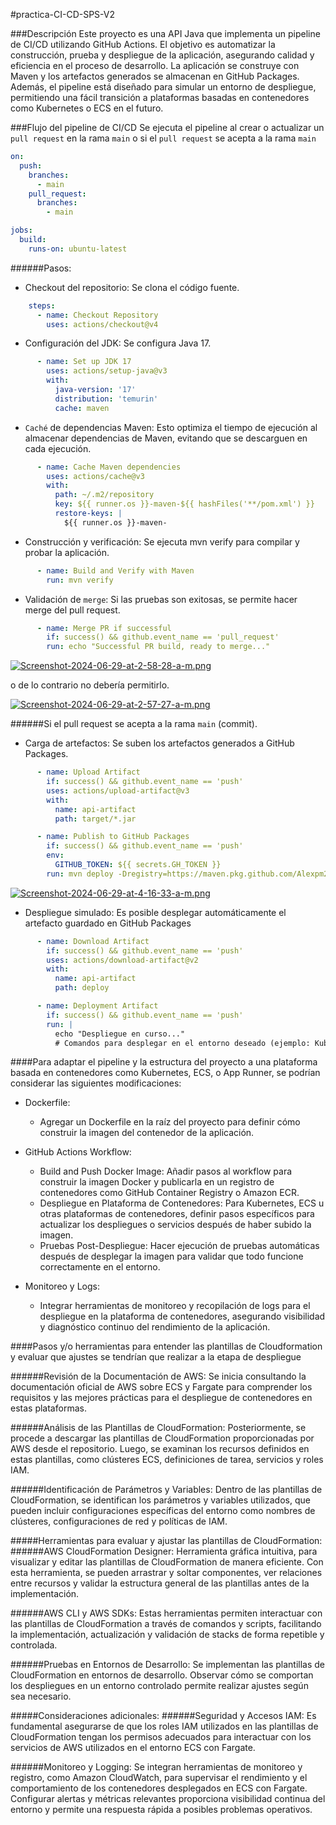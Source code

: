 #practica-CI-CD-SPS-V2

###Descripción
Este proyecto es una API Java que implementa un pipeline de CI/CD utilizando GitHub Actions. El objetivo es automatizar la construcción, prueba y despliegue de la aplicación, asegurando calidad y eficiencia en el proceso de desarrollo. La aplicación se construye con Maven y los artefactos generados se almacenan en GitHub Packages. Además, el pipeline está diseñado para simular un entorno de despliegue, permitiendo una fácil transición a plataformas basadas en contenedores como Kubernetes o ECS en el futuro.

###Flujo del pipeline de CI/CD
Se ejecuta el pipeline al crear o actualizar un `pull request` en la rama `main` o si el `pull request` se acepta a la rama `main`
```pipeline.yml
on:
  push:
    branches:
      - main
    pull_request:
      branches:
        - main

jobs:
  build:
    runs-on: ubuntu-latest
```
######Pasos:
- Checkout del repositorio: Se clona el código fuente.
```pipeline.yml
    steps:
      - name: Checkout Repository
        uses: actions/checkout@v4
```
- Configuración del JDK: Se configura Java 17.
```pipeline.yml
      - name: Set up JDK 17
        uses: actions/setup-java@v3
        with:
          java-version: '17'
          distribution: 'temurin'
          cache: maven
```
- `Caché` de dependencias Maven: Esto optimiza el tiempo de ejecución al almacenar dependencias de Maven, evitando que se descarguen en cada ejecución.
```pipeline.yml
      - name: Cache Maven dependencies
        uses: actions/cache@v3
        with:
          path: ~/.m2/repository
          key: ${{ runner.os }}-maven-${{ hashFiles('**/pom.xml') }}
          restore-keys: |
            ${{ runner.os }}-maven-
```
- Construcción y verificación: Se ejecuta mvn verify para compilar y probar la aplicación.
```pipeline.yml
      - name: Build and Verify with Maven
        run: mvn verify
```
- Validación de `merge`: Si las pruebas son exitosas, se permite hacer merge del pull request.
```pipeline.yml
      - name: Merge PR if successful
        if: success() && github.event_name == 'pull_request'
        run: echo "Successful PR build, ready to merge..."
```
[![Screenshot-2024-06-29-at-2-58-28-a-m.png](https://i.postimg.cc/zGW9Pd2Q/Screenshot-2024-06-29-at-2-58-28-a-m.png)](https://postimg.cc/LJ9CJVpk)

  o de lo contrario no debería permitirlo.
  
 [![Screenshot-2024-06-29-at-2-57-27-a-m.png](https://i.postimg.cc/RV3rwC74/Screenshot-2024-06-29-at-2-57-27-a-m.png)](https://postimg.cc/tYHmjjvM)

######Si el pull request se acepta a la rama `main` (commit).
- Carga de artefactos: Se suben los artefactos generados a GitHub Packages.
```pipeline.yml
      - name: Upload Artifact
        if: success() && github.event_name == 'push'
        uses: actions/upload-artifact@v3
        with:
          name: api-artifact
          path: target/*.jar

      - name: Publish to GitHub Packages
        if: success() && github.event_name == 'push'
        env:
          GITHUB_TOKEN: ${{ secrets.GH_TOKEN }}
        run: mvn deploy -Dregistry=https://maven.pkg.github.com/Alexpm27 -Dtoken=$GITHUB_TOKEN
```
[![Screenshot-2024-06-29-at-4-16-33-a-m.png](https://i.postimg.cc/j2f72HQ5/Screenshot-2024-06-29-at-4-16-33-a-m.png)](https://postimg.cc/64931GPJ)
- Despliegue simulado: Es posible desplegar automáticamente el artefacto guardado en GitHub Packages
```pipeline.yml
      - name: Download Artifact
        if: success() && github.event_name == 'push'
        uses: actions/download-artifact@v2
        with:
          name: api-artifact
          path: deploy

      - name: Deployment Artifact
        if: success() && github.event_name == 'push'
        run: |
          echo "Despliegue en curso..."
          # Comandos para desplegar en el entorno deseado (ejemplo: Kubernetes, ECS, etc.)
```

####Para adaptar el pipeline y la estructura del proyecto a una plataforma basada en contenedores como Kubernetes, ECS, o App Runner, se podrían considerar las siguientes modificaciones:
- Dockerfile:
	- Agregar un Dockerfile en la raíz del proyecto para definir cómo construir la imagen del contenedor de la aplicación.

- GitHub Actions Workflow:
	- Build and Push Docker Image: Añadir pasos al workflow para construir la imagen Docker y publicarla en un registro de contenedores como GitHub Container Registry o Amazon ECR.
	- Despliegue en Plataforma de Contenedores: Para Kubernetes, ECS u otras plataformas de contenedores, definir pasos específicos para actualizar los despliegues o servicios después de haber subido la imagen.
	- Pruebas Post-Despliegue: Hacer ejecución de pruebas automáticas después de desplegar la imagen para validar que todo funcione correctamente en el entorno.

- Monitoreo y Logs: 
	- Integrar herramientas de monitoreo y recopilación de logs para el despliegue en la plataforma de contenedores, asegurando visibilidad y diagnóstico continuo del rendimiento de la aplicación.


####Pasos y/o herramientas para entender las plantillas de Cloudformation y evaluar que ajustes se tendrían que realizar a la etapa de despliegue

######Revisión de la Documentación de AWS:
Se inicia consultando la documentación oficial de AWS sobre ECS y Fargate para comprender los requisitos y las mejores prácticas para el despliegue de contenedores en estas plataformas.

######Análisis de las Plantillas de CloudFormation:
Posteriormente, se procede a descargar las plantillas de CloudFormation proporcionadas por AWS desde el repositorio. Luego, se examinan los recursos definidos en estas plantillas, como clústeres ECS, definiciones de tarea, servicios y roles IAM.

######Identificación de Parámetros y Variables:
Dentro de las plantillas de CloudFormation, se identifican los parámetros y variables utilizados, que pueden incluir configuraciones específicas del entorno como nombres de clústeres, configuraciones de red y políticas de IAM.

#####Herramientas para evaluar y ajustar las plantillas de CloudFormation:
######AWS CloudFormation Designer:
Herramienta gráfica intuitiva, para visualizar y editar las plantillas de CloudFormation de manera eficiente. Con esta herramienta, se pueden arrastrar y soltar componentes, ver relaciones entre recursos y validar la estructura general de las plantillas antes de la implementación.

######AWS CLI y AWS SDKs:
Estas herramientas permiten interactuar con las plantillas de CloudFormation a través de comandos y scripts, facilitando la implementación, actualización y validación de stacks de forma repetible y controlada.

######Pruebas en Entornos de Desarrollo:
Se implementan las plantillas de CloudFormation en entornos de desarrollo. Observar cómo se comportan los despliegues en un entorno controlado permite realizar ajustes según sea necesario.

#####Consideraciones adicionales:
######Seguridad y Accesos IAM:
Es fundamental asegurarse de que los roles IAM utilizados en las plantillas de CloudFormation tengan los permisos adecuados para interactuar con los servicios de AWS utilizados en el entorno ECS con Fargate.

######Monitoreo y Logging:
Se integran herramientas de monitoreo y registro, como Amazon CloudWatch, para supervisar el rendimiento y el comportamiento de los contenedores desplegados en ECS con Fargate. Configurar alertas y métricas relevantes proporciona visibilidad continua del entorno y permite una respuesta rápida a posibles problemas operativos.
